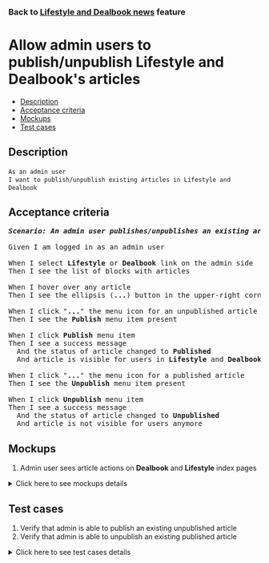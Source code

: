 ### Back to [Lifestyle and Dealbook news](../../) feature

# Allow admin users to publish/unpublish Lifestyle and Dealbook's articles

- [Description](#description)
- [Acceptance criteria](#acceptance-criteria)
- [Mockups](#mockups)
- [Test cases](#test-cases)

## Description

    As an admin user
    I want to publish/unpublish existing articles in Lifestyle and Dealbook

## Acceptance criteria

<pre>
<b><i>Scenario: An admin user publishes/unpublishes an existing article</i></b>

Given I am logged in as an admin user

When I select <b>Lifestyle</b> or <b>Dealbook</b> link on the admin side
Then I see the list of blocks with articles

When I hover over any article
Then I see the ellipsis (<b>...</b>) button in the upper-right corner

When I click "<b>...</b>" the menu icon for an unpublished article
Then I see the <b>Publish</b> menu item present

When I click <b>Publish</b> menu item
Then I see a success message
  And the status of article changed to <b>Published</b>
  And article is visible for users in <b>Lifestyle</b> and <b>Dealbook</b>

When I click "<b>...</b>" the menu icon for a published article
Then I see the <b>Unpublish</b> menu item present

When I click <b>Unpublish</b> menu item
Then I see a success message
  And the status of article changed to <b>Unpublished</b>
  And article is not visible for users anymore
</pre>

## Mockups

1. Admin user sees article actions on <b>Dealbook</b> and <b>Lifestyle</b> index pages

<details>
  <summary>Click here to see mockups details</summary>

**1. Admin user sees article actions on Dealbook and Lifestyle index pages:**

![Admin user sees article actions on Dealbook and Lifestyle index pages](/sports_hub_portal/web_application_features/lifestyle_dealbook_news/images/article_actions_index_page.png)

</details>

## Test cases

1. Verify that admin is able to publish an existing unpublished article
2. Verify that admin is able to unpublish an existing published article

<details>
  <summary>Click here to see test cases details</summary>

### **#1. Verify that admin is able to publish an existing unpublished article**

|Preconditions|Steps|Expected result
--------------|-----|----------
|- Log in with admin account</br>- Go to <b>Lifestyle</b> and <b>Dealbook</b></br>- There is an unpublished article|1) Hover over an unpublished article</br>2) Click "<b>...</b>" button > <b>Publish</b> menu item|2) A success message appears and users can see the article|

### **#2. Verify that admin is able to unpublish an existing published article**

|Preconditions|Steps|Expected result
--------------|-----|----------
|- Log in with admin account</br>- Go to <b>Lifestyle</b> and <b>Dealbook</b></br>- There is a published article|1) Hover over a published article</br>2) Click "<b>...</b>" button > <b>Unpublish</b> menu item|2) A success message appears and users do not see the article|
</details>
